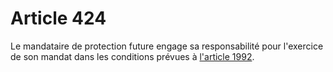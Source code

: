 # Article 424

Le mandataire de protection future engage sa responsabilité pour l'exercice de son mandat dans les conditions prévues à <a href='/code-civil/livre-iii-des-differentes-manieres-dont-on-acquiert-la-propriete/titre-xiii-du-mandat/chapitre-ii-des-obligations-du-mandataire/1992.md' title='Code civil - art. 1992 (V)'>l'article 1992</a>.